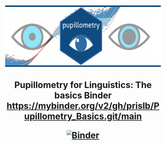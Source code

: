 <p align="center">
  <img width="600" height="200" src="https://github.com/prislb/Pupillometry_Basics/blob/main/bannerpup.png">
</p>


<h1 align="center"> Pupillometry for Linguistics: The basics </h

Binder
https://mybinder.org/v2/gh/prislb/Pupillometry_Basics.git/main
  
[![Binder](https://mybinder.org/badge_logo.svg)](https://mybinder.org/v2/gh/prislb/Pupillometry_Basics.git/main??urlpath=rstudio)
